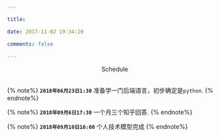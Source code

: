 ```yaml
---

title:

date: 2017-11-02 19:34:20

comments: false

---
```




<center>Schedule</center>



<br>



{% note%}
**`2018年06月23日1:30`**
准备学一门后端语言，初步确定是`python`.
{% endnote%}

{% note%}
**`2018年09月6日17:30`**
一个月三个知乎回答.
{% endnote%}

{% note%}
**`2018年09月10日16:00`**
个人技术模型完成
{% endnote%}










